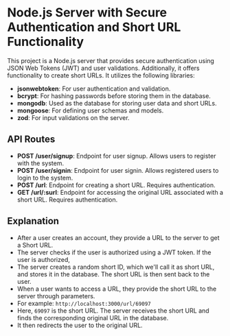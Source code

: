 # Node.js Server with Secure Authentication and Short URL Functionality

This project is a Node.js server that provides secure authentication using JSON Web Tokens (JWT) and user validations. Additionally, it offers functionality to create short URLs. It utilizes the following libraries:

- **jsonwebtoken**: For user authentication and validation.
- **bcrypt**: For hashing passwords before storing them in the database.
- **mongodb**: Used as the database for storing user data and short URLs.
- **mongoose**: For defining user schemas and models.
- **zod**: For input validations on the server.

## API Routes

- **POST /user/signup**: Endpoint for user signup. Allows users to register with the system.
- **POST /user/signin**: Endpoint for user signin. Allows registered users to login to the system.
- **POST /url**: Endpoint for creating a short URL. Requires authentication.
- **GET /url/:surl**: Endpoint for accessing the original URL associated with a short URL. Requires authentication.

## Explanation

- After a user creates an account, they provide a URL to the server to get a Short URL.
- The server checks if the user is authorized using a JWT token. If the user is authorized,
- The server creates a random short ID, which we'll call it as short URL, and stores it in the database. The short URL is then sent back to the user.
- When a user wants to access a URL, they provide the short URL to the server through parameters.
- For example: `http://localhost:3000/url/69097`
- Here, `69097` is the short URL. The server receives the short URL and finds the corresponding original URL in the database.
- It then redirects the user to the original URL.


